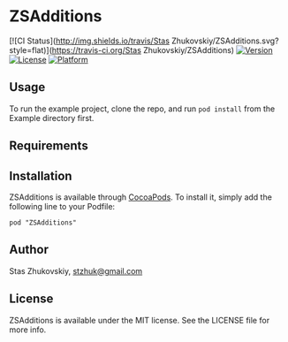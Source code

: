 # ZSAdditions

[![CI Status](http://img.shields.io/travis/Stas Zhukovskiy/ZSAdditions.svg?style=flat)](https://travis-ci.org/Stas Zhukovskiy/ZSAdditions)
[![Version](https://img.shields.io/cocoapods/v/ZSAdditions.svg?style=flat)](http://cocoadocs.org/docsets/ZSAdditions)
[![License](https://img.shields.io/cocoapods/l/ZSAdditions.svg?style=flat)](http://cocoadocs.org/docsets/ZSAdditions)
[![Platform](https://img.shields.io/cocoapods/p/ZSAdditions.svg?style=flat)](http://cocoadocs.org/docsets/ZSAdditions)

## Usage

To run the example project, clone the repo, and run `pod install` from the Example directory first.

## Requirements

## Installation

ZSAdditions is available through [CocoaPods](http://cocoapods.org). To install
it, simply add the following line to your Podfile:

    pod "ZSAdditions"

## Author

Stas Zhukovskiy, stzhuk@gmail.com

## License

ZSAdditions is available under the MIT license. See the LICENSE file for more info.

